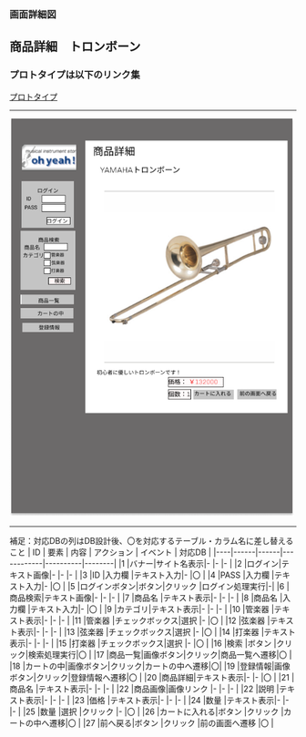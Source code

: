 ### 画面詳細図
## 商品詳細　トロンボーン
### プロトタイプは以下のリンク集
[プロトタイプ](https://www.figma.com/file/5TNn5hMKarPFLmWIexSNYm/Untitled?node-id=0%3A1)
*****
<img src="../../img/トロンボーン.png" width="500">

*****
補足：対応DBの列はDB設計後、〇を対応するテーブル・カラム名に差し替えること
| ID | 要素 | 内容 | アクション | イベント | 対応DB |
|----|------|------|------------|----------|--------|
|1   |バナー|サイト名表示|-      |-         |-       |
|2   |ログイン|テキスト画像|-    |-         |-       |
|3   |ID     |入力欄     |テキスト入力|-    |〇      |
|4   |PASS   |入力欄     |テキスト入力|-    |〇      |
|5   |ログインボタン|ボタン|クリック  |ログイン処理実行|-|
|6   |商品検索|テキスト画像|-  |-          |-        |
|7   |商品名  |テキスト表示|-  |-          |-        |
|8   |商品名  |入力欄      |テキスト入力|-   |〇     |
|9   |カテゴリ|テキスト表示|-  |-          |-        |
|10  |管楽器  |テキスト表示|-   |-         |-        |
|11  |管楽器  |チェックボックス|選択  |-    |〇      |
|12  |弦楽器  |テキスト表示|-     |-       |-        |
|13  |弦楽器  |チェックボックス|選択   |-    |〇     |
|14  |打楽器  |テキスト表示|-     |-       |-      |
|15  |打楽器  |チェックボックス|選択   |-  |〇      |
|16  |検索    |ボタン     |クリック|検索処理実行|〇   |
|17  |商品一覧|画像ボタン|クリック|商品一覧へ遷移|〇  |
|18  |カートの中|画像ボタン|クリック|カートの中へ遷移|〇|
|19  |登録情報|画像ボタン|クリック|登録情報へ遷移|〇  |
|20  |商品詳細|テキスト表示|-        |-       |〇    |
|21  |商品名    |テキスト表示|-        |-       |-     |
|22  |商品画像|画像リンク  |-        |-       |-  |
|22  |説明    |テキスト表示|-        |-       |-   |
|23  |価格    |テキスト表示|-        |-       |-   |
|24  |数量    |テキスト表示|-        |-       |-   |
|25  |数量    |選択        |クリック |-       |〇  |
|26  |カートに入れる|ボタン |クリック |カートの中へ遷移|〇 |
|27  |前へ戻る|ボタン       |クリック |前の画面へ遷移 |〇 |

